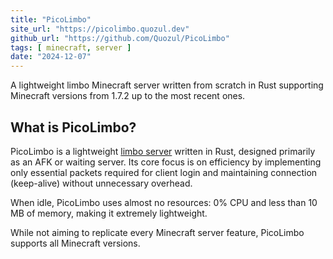 ```yaml
---
title: "PicoLimbo"
site_url: "https://picolimbo.quozul.dev"
github_url: "https://github.com/Quozul/PicoLimbo"
tags: [ minecraft, server ]
date: "2024-12-07"
---
```


A lightweight limbo Minecraft server written from scratch in Rust supporting Minecraft versions from 1.7.2 up to the most recent ones.

<!--more-->

## What is PicoLimbo?

PicoLimbo is a lightweight [limbo server](/posts/2025-05-14-what-are-minecraft-limbo-servers/) written
in Rust, designed primarily as an AFK or waiting server. Its core focus is on efficiency by implementing only essential
packets required for client login and maintaining connection (keep-alive) without unnecessary overhead.

When idle, PicoLimbo uses almost no resources: 0% CPU and less than 10 MB of memory, making it extremely lightweight.

While not aiming to replicate every Minecraft server feature, PicoLimbo supports all Minecraft versions.
